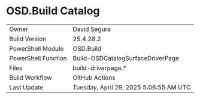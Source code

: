 ﻿# OSD.Build Catalog

| | |
|-|-|
| Owner | David Segura |
| Build Version | 25.4.28.2 |
| PowerShell Module | OSD.Build |
| PowerShell Function | Build-OSDCatalogSurfaceDriverPage |
| Files | build-driverpage.* |
| Build Workflow | GitHub Actions |
| Last Update | Tuesday, April 29, 2025 5:06:55 AM UTC |
